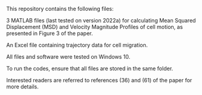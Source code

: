 This repository contains the following files:

3 MATLAB files (last tested on version 2022a) for calculating Mean Squared Displacement (MSD) and Velocity Magnitude Profiles of cell motion, as presented in Figure 3 of the paper.

An Excel file containing trajectory data for cell migration.

All files and software were tested on Windows 10.

To run the codes, ensure that all files are stored in the same folder.

Interested readers are referred to references (36) and (61) of the paper for more details.
